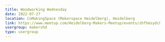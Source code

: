 ```yaml
---
title: Woodworking Wednesday
date: 2022-07-27
location: CoMakingSpace (Makerspace Heidelberg), Heidelberg
link: https://www.meetup.com/Heidelberg-Makers-Meetup/events/zhfhmsydckbkc/
usergroup: makershd
type: usergroup
---
```

